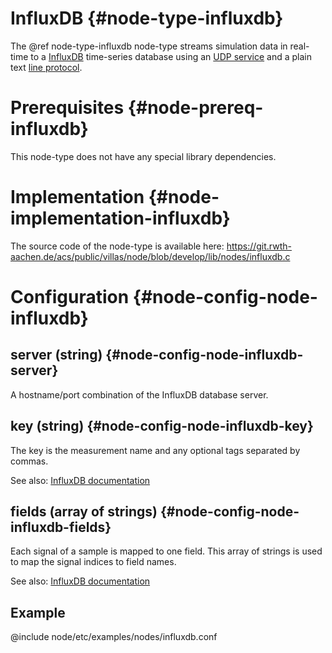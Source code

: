 # InfluxDB {#node-type-influxdb}

The @ref node-type-influxdb node-type streams simulation data in real-time to a [InfluxDB](https://www.influxdata.com/time-series-platform/influxdb/) time-series database using an [UDP service](https://docs.influxdata.com/influxdb/v0.9/write_protocols/udp/) and a plain text [line protocol]().

# Prerequisites {#node-prereq-influxdb}

This node-type does not have any special library dependencies.

# Implementation {#node-implementation-influxdb}

The source code of the node-type is available here:
https://git.rwth-aachen.de/acs/public/villas/node/blob/develop/lib/nodes/influxdb.c

# Configuration {#node-config-node-influxdb}

## server (string) {#node-config-node-influxdb-server}

A hostname/port combination of the InfluxDB database server.

## key (string) {#node-config-node-influxdb-key}

The key is the measurement name and any optional tags separated by commas.

See also: [InfluxDB documentation](https://docs.influxdata.com/influxdb/v0.9/write_protocols/line/#key)

## fields (array of strings) {#node-config-node-influxdb-fields}

Each signal of a sample is mapped to one field.
This array of strings is used to map the signal indices to field names.

See also: [InfluxDB documentation](https://docs.influxdata.com/influxdb/v0.9/write_protocols/line/#fields)

## Example

@include node/etc/examples/nodes/influxdb.conf
